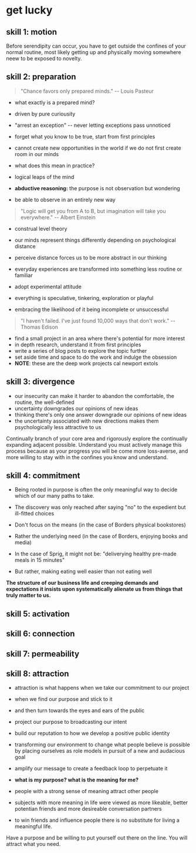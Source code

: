 # get lucky

## skill 1: motion

Before serendipity can occur, you have to get outside the confines of your normal routine, most likely getting up and physically moving somewhere neew to be exposed to novelty.

## skill 2: preparation

>   "Chance favors only prepared minds."
>   -- Louis Pasteur

- what exactly is a prepared mind?
- driven by pure curiousity
- "arrest an exception" -- never letting exceptions pass unnoticed
- forget what you know to be true, start from first principles

- cannot create new opportunities in the world if we do not first create room in our minds
- what does this mean in practice?
- logical leaps of the mind
- __abductive reasoning:__ the purpose is not observation but wondering
- be able to observe in an entirely new way

>   "Logic will get you from A to B, but imagination will take you everywhere."
>       -- Albert Einstein

- construal level theory
- our minds represent things differently depending on psychological distance
- perceive distance forces us to be more abstract in our thinking
- everyday experiences are transformed into something less routine or familiar

- adopt experimental attitude
- everything is speculative, tinkering, exploration or playful
- embracing the likelihood of it being incomplete or unsuccessful

>   "I haven't failed.  I've just found 10,000 ways that don't work."
>   -- Thomas Edison

- find a small project in an area where there's potential for more interest
- in depth research, understand it from first principles
- write a series of blog posts to explore the topic further
- set aside time and space to do the work and indulge the obsession 
- __NOTE__: these are the deep work projects cal newport extols 

## skill 3: divergence

- our insecurity can make it harder to abandon the comfortable, the routine, the well-defined
- uncertainty downgrades our opinions of new ideas
- thinking there's only one answer downgrade our opinions of new ideas
- the uncertainty associated with new directions makes them psychologically less attractive to us

Continually branch of your core area and rigorously explore the continually expanding adjacent possible.  Understand you must actively manage this process because as your progress you will be come more loss-averse, and more willing to stay with in the confines you know and understand.

## skill 4: commitment

- Being rooted in purpose is often the only meaningful way to decide which of our many paths to take.
- The discovery was only reached after saying "no" to the expedient but ill-fitted choices

- Don't focus on the means (in the case of Borders physical bookstores)
- Rather the underlying need (in the case of Borders, enjoying books and media)
- In the case of Sprig, it might not be: "deliverying healthy pre-made meals in 15 minutes"
- But rather, making eating well easier than not eating well

__The structure of our business life and creeping demands and expectations it insists upon systematically alienate us from things that truly matter to us.__

## skill 5: activation

## skill 6: connection

## skill 7: permeability

## skill 8: attraction

- attraction is what happens when we take our commitment to our project
- when we find our purpose and stick to it
- and then turn towards the eyes and ears of the public
- project our purpose to broadcasting our intent
- build our reputation to how we develop a positive public identity
- transforming our environment to change what people believe is possible by placing ourselves as role models in pursuit of a new and audacious goal
- amplify our message to create a feedback loop to perpetuate it

- __what is my purpose?  what is the meaning for me?__

- people with a strong sense of meaning attract other people
- subjects with more meaning in life were viewed as more likeable, better potentian friends and more desireable conversation partners
- to win friends and influence people there is no substitute for living a meaningful life.

Have a purpose and be willing to put yourself out there on the line.  You will attract what you need.